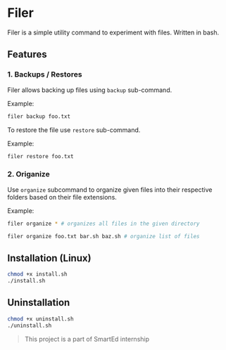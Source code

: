 # Filer

Filer is a simple utility command to experiment with files. Written in bash.


## Features
### 1. Backups / Restores
Filer allows backing up files using `backup` sub-command.

Example:
```sh
filer backup foo.txt
```

To restore the file use `restore` sub-command.

Example:
```sh
filer restore foo.txt
```

### 2. Origanize
Use `organize` subcommand to organize given files into their respective folders based on their file extensions.

Example:
```sh
filer organize * # organizes all files in the given directory

filer organize foo.txt bar.sh baz.sh # organize list of files
```


## Installation (Linux)
```sh
chmod +x install.sh 
./install.sh
```

## Uninstallation
```sh
chmod +x uninstall.sh
./uninstall.sh
```


> This project is a part of SmartEd internship